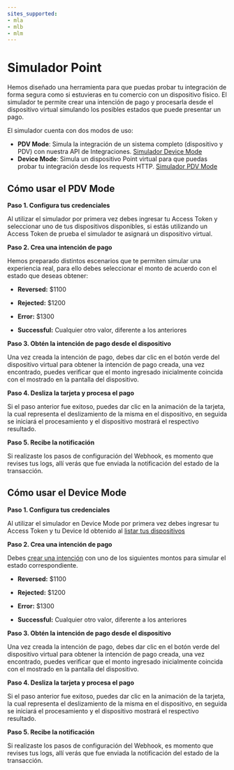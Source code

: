 ```yaml
---
sites_supported:
- mla
- mlb
- mlm
---
```


# Simulador Point

Hemos diseñado una herramienta para que puedas probar tu integración de forma segura como si estuvieras en tu comercio con un dispositivo físico.
El simulador te permite crear una intención de pago y procesarla desde el dispositivo virtual simulando los posibles estados que puede presentar un pago.

El simulador cuenta con dos modos de uso:

- **PDV Mode**: Simula la integración de un sistema completo (dispositivo y PDV) con nuestra API de Integraciones.
  [Simulador Device Mode](https://api.mercadopago.com/point/integrator-simulator/sandbox/device?ignoreapidoc=true)
- **Device Mode**: Simula un dispositivo Point virtual para que puedas probar tu integración desde los requests HTTP.
  [Simulador PDV Mode](https://api.mercadopago.com/point/integrator-simulator/sandbox/?ignoreapidoc=true)

## Cómo usar el PDV Mode

**Paso 1. Configura tus credenciales**

Al utilizar el simulador por primera vez debes ingresar tu Access Token y seleccionar uno de tus dispositivos disponibles, si
estás utilizando un Access Token de prueba el simulador te asignará un dispositivo virtual.

**Paso 2. Crea una intención de pago**

Hemos preparado distintos escenarios que te permiten simular una experiencia real, para ello debes seleccionar el monto de acuerdo con el estado que deseas obtener:

- **Reversed:** $1100

- **Rejected:** $1200

- **Error:** $1300

- **Successful:** Cualquier otro valor, diferente a los anteriores


**Paso 3. Obtén la intención de pago desde el dispositivo**

Una vez creada la intención de pago, debes dar clic en el botón verde del dispositivo virtual para obtener la intención de pago creada, una vez encontrado, puedes verificar que el monto ingresado inicialmente coincida con el mostrado en la pantalla del dispositivo.

**Paso 4. Desliza la tarjeta y procesa el pago**

Si el paso anterior fue exitoso, puedes dar clic en la animación de la tarjeta, la cual representa el deslizamiento de la misma en el dispositivo, en seguida se iniciará el procesamiento y el dispositivo mostrará el respectivo resultado.

**Paso 5. Recibe la notificación**

Si realizaste los pasos de configuración del Webhook, es momento que revises tus logs, allí verás que fue enviada la notificación del estado de la transacción.

## Cómo usar el Device Mode

**Paso 1. Configura tus credenciales**

Al utilizar el simulador en Device Mode por primera vez debes ingresar tu Access Token y tu Device Id obtenido al [listar tus dispositivos](https://www.mercadopago[FAKER][URL][DOMAIN]/developers/es/guides/in-person-payments/mp-point/integration-api/create-payment-intent#bookmark_1._crea_una_intención_de_pago)

**Paso 2. Crea una intención de pago**

Debes [crear una intención](https://www.mercadopago[FAKER][URL][DOMAIN]/developers/es/guides/in-person-payments/mp-point/integration-api/create-payment-intent#bookmark_1._crea_una_intención_de_pago) con uno de los siguientes montos para simular el estado correspondiente.

- **Reversed:** $1100

- **Rejected:** $1200

- **Error:** $1300

- **Successful:** Cualquier otro valor, diferente a los anteriores


**Paso 3. Obtén la intención de pago desde el dispositivo**

Una vez creada la intención de pago, debes dar clic en el botón verde del dispositivo virtual para obtener la intención de pago creada, una vez encontrado, puedes verificar que el monto ingresado inicialmente coincida con el mostrado en la pantalla del dispositivo.

**Paso 4. Desliza la tarjeta y procesa el pago**

Si el paso anterior fue exitoso, puedes dar clic en la animación de la tarjeta, la cual representa el deslizamiento de la misma en el dispositivo, en seguida se iniciará el procesamiento y el dispositivo mostrará el respectivo resultado.

**Paso 5. Recibe la notificación**

Si realizaste los pasos de configuración del Webhook, es momento que revises tus logs, allí verás que fue enviada la notificación del estado de la transacción.
